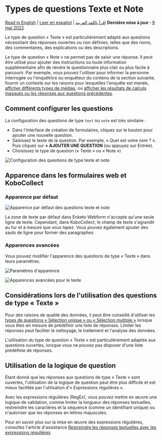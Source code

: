# Types de questions Texte et Note
<a href="../text_and_note.html">Read in English</a> | <a href="../es/text_and_note.html">Leer en español</a> | <a href="../ar/text_and_note.html">اقرأ باللغة العربية</a>
**Dernière mise à jour :** <a href="https://github.com/kobotoolbox/docs/blob/4d3ba5b4639335723af5b5a376159a536c904323/source/text_and_note.md" class="reference">9 mai 2022</a>

Le type de question « Texte » est particulièrement adapté aux questions nécessitant des réponses ouvertes ou non définies, telles que des noms, des commentaires, des explications ou des descriptions.

Le type de question « Note » ne permet pas de saisir une réponse. Il peut être utilisé pour ajouter des instructions ou toute information supplémentaire afin de rendre le questionnaire plus clair ou plus facile à parcourir. Par exemple, vous pouvez l'utiliser pour informer la personne interrogée ou l'enquêtrice ou enquêteur du contenu de la section suivante, fournir un contexte sur les raisons pour lesquelles l'enquête est menée, [afficher différents types de médias](media.md), ou [afficher les résultats de calculs masqués ou les réponses aux questions précédentes](responses_inside_question.md).

## Comment configurer les questions

La configuration des questions de type `text` ou `note` est très similaire :

-   Dans l'interface de création de formulaires, cliquez sur le bouton <i class="k-icon k-icon-plus"></i> pour ajouter une nouvelle question.
-   Saisissez le texte de la question. Par exemple, « Quel est votre nom ? ». Puis cliquez sur **+ AJOUTER UNE QUESTION** (ou appuyez sur Entrée).
-   Choisissez le type de question (« Texte » ou « Note »)

![Configuration des questions de type texte et note](images/text_and_note/text_note_setup.gif)

## Apparence dans les formulaires web et KoboCollect

### Apparence par défaut

![Apparence par défaut des questions texte et note](images/text_and_note/text_note_default_appearance.png)

<p class="note">
  La zone de texte par défaut dans Enketo Webform n'accepte qu'une seule ligne de texte. Cependant, dans KoboCollect, le champ de texte s'agrandit au fur et à mesure que vous tapez. Vous pouvez également ajouter des sauts de ligne pour former des paragraphes
</p>

### Apparences avancées

Vous pouvez modifier l'apparence des questions de type « Texte » dans leurs paramètres.

![Paramètres d'apparence](images/text_and_note/text_appearance_settings.png)

![Apparences avancées pour le texte](images/text_and_note/text_advanced_appearance.png)

## Considérations lors de l'utilisation des questions de type « Texte »

Pour des raisons de qualité des données, il peut être conseillé d'utiliser les [types de questions « Sélection unique » ou « Sélection multiple »](select_one_and_select_many.md) lorsque vous êtes en mesure de prédéfinir une liste de réponses. Limiter les réponses peut faciliter le nettoyage, le traitement et l'analyse des données.

L'utilisation du type de question « Texte » est particulièrement adaptée aux questions ouvertes, lorsque vous ne pouvez pas disposer d'une liste prédéfinie de réponses.

## Utilisation de la logique de question

Étant donné que les réponses aux questions de type « Texte » sont ouvertes, l'utilisation de la logique de question peut être plus difficile et est mieux facilitée par l'utilisation d'« Expressions régulières ».

Avec les expressions régulières (RegEx), vous pouvez mettre en œuvre une logique de validation, comme limiter la longueur des réponses textuelles, restreindre les caractères et la séquence (comme un identifiant unique) ou n'autoriser que les réponses en lettres majuscules.

Pour en savoir plus sur la mise en œuvre des expressions régulières, consultez l'article d'assistance [Restreindre les réponses textuelles avec les expressions régulières](restrict_responses.md)